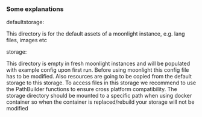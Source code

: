 ﻿### Some explanations

defaultstorage:

This directory is for the default assets of a moonlight instance, e.g. lang files, images etc

storage:

This directory is empty in fresh moonlight instances and will be populated with example config upon first run.
Before using moonlight this config file has to be modified.
Also resources are going to be copied from the default storage to this storage.
To access files in this storage we recommend to use the PathBuilder functions to ensure cross platform compatibility.
The storage directory should be mounted to a specific path when using docker container so when the container is replaced/rebuild your storage will not be modified